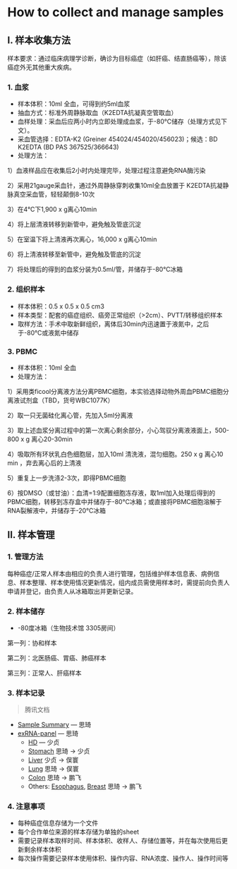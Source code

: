 # How to collect and manage samples

## I. 样本收集方法

样本要求：通过临床病理学诊断，确诊为目标癌症（如肝癌、结直肠癌等），除该癌症外无其他重大疾病。

### 1. 血浆

* 样本体积：10ml 全血，可得到约5ml血浆
* 抽血方式：标准外周静脉取血（K2EDTA抗凝真空管取血）
* 血样处理：采血后应两小时内立即处理成血浆，于-80℃储存（处理方式见下文）。
* 采血管选择：EDTA-K2 \(Greiner 454024/454020/456023\)；候选：BD K2EDTA \(BD PAS 367525/366643\)
* 处理方法：

1）血液样品应在收集后2小时内处理完毕，处理过程注意避免RNA酶污染

2）采用21gauge采血针，通过外周静脉穿刺收集10ml全血放置于 K2EDTA抗凝静脉真空采血管，轻轻颠倒8-10次

3）在4℃下1,900 x g离心10min

4）将上层清液转移到新管中，避免触及管底沉淀

5）在室温下将上清液再次离心，16,000 x g离心10min

6）将上清液转移至新管中，避免触及管底的沉淀

7）将处理后的得到的血浆分装为0.5ml/管，并储存于-80℃冰箱

### 2. 组织样本

* 样本体积：0.5 x 0.5 x 0.5 cm3
* 样本类型：配套的癌症组织、癌旁正常组织（&gt;2cm）、PVTT/转移组织样本
* 取样方法：手术中取新鲜组织，离体后30min内迅速置于液氮中，之后于-80℃或液氮中储存

### 3. PBMC

* 样本体积：10ml 全血
* 处理方法：

1）采用类ficool分离液方法分离PBMC细胞，本实验选择动物外周血PBMC细胞分离液试剂盒（TBD，货号WBC1077K）

2）取一只无菌硅化离心管，先加入5ml分离液

3）取上述血浆分离过程中的第一次离心剩余部分，小心驾驭分离液液面上，500-800 x g 离心20-30min

4）吸取所有环状乳白色细胞层，加入10ml 清洗液，混匀细胞。250 x g 离心10 min ，弃去离心后的上清液

5）重复上一步洗涤2-3次，即得PBMC细胞

6）按DMSO（或甘油）：血清=1:9配置细胞冻存液，取1ml加入处理后得到的PBMC细胞，转移到冻存盒中并储存于-80℃冰箱；或直接将PBMC细胞溶解于RNA裂解液中，并储存于-20℃冰箱

## II. 样本管理

### 1. 管理方法

每种癌症/正常人样本由相应的负责人进行管理，包括维护样本信息表、病例信息、样本整理、样本使用情况更新情况，组内成员需使用样本时，需提前向负责人申请并登记，由负责人从冰箱取出并更新记录。

### 2. 样本储存

* -80度冰箱（生物技术馆 3305房间）

第一列：协和样本

第二列：北医肠癌、胃癌、肺癌样本

第三列：正常人、肝癌样本

### 3. 样本记录

> 腾讯文档

* [Sample Summary](https://docs.qq.com/sheet/DVVJlamJ5Tk1TTk1i?opendocxfrom=admin&tab=eyjsqd&coord=L20A0A0) — 思琦
* [exRNA-panel](https://docs.qq.com/sheet/DVXp2c3JOUEpLSk9F) — 思琦
  * [HD](https://docs.qq.com/sheet/DVUtEcEZkSkF3ZW9s?opendocxfrom=admin&tab=BB08J5&coord=A40F0C0)      — 少贞
  * [Stomach](https://docs.qq.com/sheet/DVUthTk1GZ1l4aFJG) 思琦 → 少贞
  * [Liver](https://docs.qq.com/sheet/DVVRUQWtUVWxKQnVt) 少贞 → 俣寰
  * [Lung](https://docs.qq.com/sheet/DVVJCVXNYaUd3Ymdk) 思琦 → 俣寰
  * [Colon](https://docs.qq.com/sheet/DVWVJamZBTk9maGxW) 思琦 → 鹏飞
  * Others: [Esophagus](5.-how-to-collect-and-manage-samples.md), [Breast](https://docs.qq.com/sheet/DVXNmZW1FSFVkRFFk) 思琦 →  鹏飞

### 4. 注意事项

* 每种癌症信息存储为一个文件
* 每个合作单位来源的样本存储为单独的sheet
* 需要记录样本取样时间、样本体积、收样人、存储位置等，并在每次使用后更新剩余样本体积
* 每次操作需要记录样本使用体积、操作内容、RNA浓度、操作人、操作时间等

